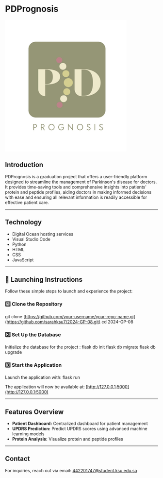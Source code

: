 # PDPrognosis

<img src="./static/PD.jpeg" width="400" alt="PDPrognosis Logo">

## Introduction
PDPrognosis is a graduation project that offers a user-friendly platform designed to streamline the management of Parkinson's disease for doctors. It provides time-saving tools and comprehensive insights into patients' protein and peptide profiles, aiding doctors in making informed decisions with ease and ensuring all relevant information is readily accessible for effective patient care.

---

## Technology
- Digital Ocean hosting services
- Visual Studio Code
- Python
- HTML
- CSS
- JavaScript

---

## 🚀 Launching Instructions

Follow these simple steps to launch and experience the project:

### 1️⃣ Clone the Repository
git clone [https://github.com/your-username/your-repo-name.gi](https://github.com/sarahksu7/2024-GP-08.git) cd 2024-GP-08


### 2️⃣ Set Up the Database
Initialize the database for the project :
flask db init flask db migrate flask db upgrade


### 3️⃣ Start the Application
Launch the application with:
flask run


The application will now be available at: [http://127.0.0.1:5000](http://127.0.0.1:5000)

---

## Features Overview
- **Patient Dashboard:** Centralized dashboard for patient management
- **UPDRS Prediction:** Predict UPDRS scores using advanced machine learning models
- **Protein Analysis:** Visualize protein and peptide profiles

---

## Contact
For inquiries, reach out via email: [442201747@student.ksu.edu.sa](mailto:442201747@student.ksu.edu.sa)
